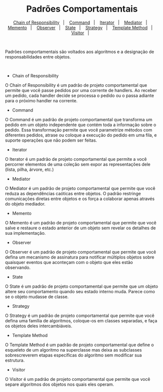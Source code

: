 <h1 align="center">
  Padrões Comportamentais
</h1>

<p align="center">
  <a href="https://github.com/jfmsantos/design-patterns/tree/master/src/comportamentais/chain_of_responsibility">Chain of Responsibility</a>&nbsp;&nbsp;&nbsp;|&nbsp;&nbsp;&nbsp;
  <a href="#">Command</a>&nbsp;&nbsp;&nbsp;|&nbsp;&nbsp;&nbsp;
  <a href="#">Iterator</a>&nbsp;&nbsp;&nbsp;|&nbsp;&nbsp;&nbsp;
  <a href="#">Mediator</a>&nbsp;&nbsp;&nbsp;|&nbsp;&nbsp;&nbsp;
  <a href="#">Memento</a>&nbsp;&nbsp;&nbsp;|&nbsp;&nbsp;&nbsp;
  <a href="#">Observer</a>&nbsp;&nbsp;&nbsp;|&nbsp;&nbsp;&nbsp;
  <a href="#">State</a>&nbsp;&nbsp;&nbsp;|&nbsp;&nbsp;&nbsp;
  <a href="#">Strategy</a>&nbsp;&nbsp;&nbsp;|&nbsp;&nbsp;&nbsp;
  <a href="#">Template Method</a>&nbsp;&nbsp;&nbsp;|&nbsp;&nbsp;&nbsp;
  <a href="#">Visitor</a>&nbsp;&nbsp;&nbsp;|&nbsp;&nbsp;&nbsp;
</p>
<br>

Padrões comportamentais são voltados aos algoritmos e a designação de responsabilidades entre objetos.

<br> 

- Chain of Responsibility

O Chain of Responsibility é um padrão de projeto comportamental que permite que você passe pedidos por uma corrente de handlers. Ao receber um pedido, cada handler decide se processa o pedido ou o passa adiante para o próximo handler na corrente.

- Command

O Command é um padrão de projeto comportamental que transforma um pedido em um objeto independente que contém toda a informação sobre o pedido. Essa transformação permite que você parametrize métodos com diferentes pedidos, atrase ou coloque a execução do pedido em uma fila, e suporte operações que não podem ser feitas.

- Iterator

O Iterator é um padrão de projeto comportamental que permite a você percorrer elementos de uma coleção sem expor as representações dele (lista, pilha, árvore, etc.)

- Mediator

O Mediator é um padrão de projeto comportamental que permite que você reduza as dependências caóticas entre objetos. O padrão restringe comunicações diretas entre objetos e os força a colaborar apenas através do objeto mediador.

- Memento

O Memento é um padrão de projeto comportamental que permite que você salve e restaure o estado anterior de um objeto sem revelar os detalhes de sua implementação.

- Observer

O Observer é um padrão de projeto comportamental que permite que você defina um mecanismo de assinatura para notificar múltiplos objetos sobre quaisquer eventos que aconteçam com o objeto que eles estão observando.

- State

O State é um padrão de projeto comportamental que permite que um objeto altere seu comportamento quando seu estado interno muda. Parece como se o objeto mudasse de classe.

- Strategy

O Strategy é um padrão de projeto comportamental que permite que você defina uma família de algoritmos, coloque-os em classes separadas, e faça os objetos deles intercambiáveis.

- Template Method

O Template Method é um padrão de projeto comportamental que define o esqueleto de um algoritmo na superclasse mas deixa as subclasses sobrescreverem etapas específicas do algoritmo sem modificar sua estrutura.

- Visitor

O Visitor é um padrão de projeto comportamental que permite que você separe algoritmos dos objetos nos quais eles operam.
